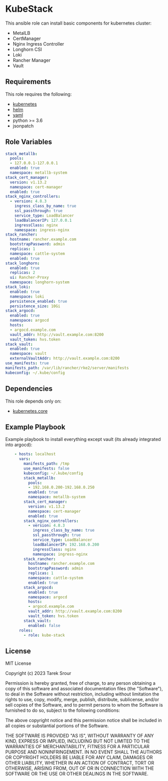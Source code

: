 KubeStack
=========

This ansible role can install basic components for kubernetes cluster:
  - MetalLB
  - CertManager
  - Nginx Ingress Controller
  - Longhorn CSI
  - Loki
  - Rancher Manager
  - Vault

Requirements
------------
This role requires the following:

  - [kubernetes](https://pypi.org/project/kubernetes/)
  - [helm](https://github.com/helm/helm/releases)
  - [yaml](https://pypi.org/project/PyYAML/)
  - python >= 3.6
  - jsonpatch



Role Variables
--------------
```yaml
stack_metallb:
  pools: 
  - 127.0.0.1-127.0.0.1
  enabled: true
  namespace: metallb-system
stack_cert_manager:
  version: v1.13.2
  namespace: cert-manager
  enabled: true
stack_nginx_controllers:
  - version: 4.8.3
    ingress_class_by_name: true
    ssl_passthrough: true
    service_type: LoadBalancer
    loadBalancerIP: 127.0.0.1
    ingressClass: nginx
    namespace: ingress-nginx
stack_rancher: 
  hostname: rancher.example.com
  bootstrapPassword: admin
  replicas: 1
  namespace: cattle-system
  enabled: true
stack_longhorn:
  enabled: true
  replicas: 2
  ui: Rancher-Proxy
  namespace: longhorn-system
stack_loki:
  enabled: true
  namespace: loki
  persistence_enabled: true
  persistence_size: 10Gi
stack_argocd:
  enabled: true
  namespace: argocd
  hosts:
  - argocd.example.com
  vault_addr: http://vault.example.com:8200
  vault_token: hvs.token
stack_vault:
  enabled: true
  namespace: vault
  externalVaultAddr: http://vault.example.com:8200
use_manifests: true
manifests_path: /var/lib/rancher/rke2/server/manifests
kubeconfig: ~/.kube/config
```
Dependencies
------------

This role depends only on:
  - [kubernetes.core](https://docs.ansible.com/ansible/latest/collections/kubernetes/core/index.html)


Example Playbook
----------------

Example playbook to install everything except vault (its already integrated into argocd):
```yaml
    - hosts: localhost
      vars:
        manifests_path: /tmp
        use_manifests: false
        kubeconfig: ~/.kube/config
        stack_metallb:
          pools: 
          - 192.168.0.200-192.168.0.250
          enabled: true
          namespace: metallb-system
        stack_cert_manager:
          version: v1.13.2
          namespace: cert-manager
          enabled: true
        stack_nginx_controllers:
          - version: 4.8.3
            ingress_class_by_name: true
            ssl_passthrough: true
            service_type: LoadBalancer
            loadBalancerIP: 192.168.0.200
            ingressClass: nginx
            namespace: ingress-nginx
        stack_rancher: 
          hostname: rancher.example.com
          bootstrapPassword: admin
          replicas: 1
          namespace: cattle-system
          enabled: true
        stack_argocd:
          enabled: true
          namespace: argocd
          hosts:
          - argocd.example.com
          vault_addr: http://vault.example.com:8200
          vault_token: hvs.token
        stack_vault:
          enabled: false
      roles:
        - role: kube-stack
```

License
-------
MIT License

Copyright (c) 2023 Tarek Srour

Permission is hereby granted, free of charge, to any person obtaining a copy
of this software and associated documentation files (the "Software"), to deal
in the Software without restriction, including without limitation the rights
to use, copy, modify, merge, publish, distribute, sublicense, and/or sell
copies of the Software, and to permit persons to whom the Software is
furnished to do so, subject to the following conditions:

The above copyright notice and this permission notice shall be included in all
copies or substantial portions of the Software.

THE SOFTWARE IS PROVIDED "AS IS", WITHOUT WARRANTY OF ANY KIND, EXPRESS OR
IMPLIED, INCLUDING BUT NOT LIMITED TO THE WARRANTIES OF MERCHANTABILITY,
FITNESS FOR A PARTICULAR PURPOSE AND NONINFRINGEMENT. IN NO EVENT SHALL THE
AUTHORS OR COPYRIGHT HOLDERS BE LIABLE FOR ANY CLAIM, DAMAGES OR OTHER
LIABILITY, WHETHER IN AN ACTION OF CONTRACT, TORT OR OTHERWISE, ARISING FROM,
OUT OF OR IN CONNECTION WITH THE SOFTWARE OR THE USE OR OTHER DEALINGS IN THE
SOFTWARE.
